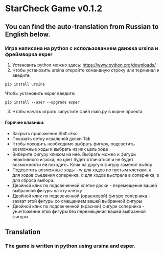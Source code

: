 # StarCheck Game v0.1.2
## You can find the auto-translation from Russian to English below.
### Игра написана на python с использованием движка ursina и фреймворка esper
1) Установить python можно здесь: https://www.python.org/downloads/
2) Чтобы установить ursina откройте командную строку или терминал и введите:
```
pip install ursina
```
Чтобы установить esper введите:
```
pip install --user --upgrade esper
```
3) Чтобы начать играть запустите файл main.py в корне проекта

#### Горячие клавиши:
* Закрыть приложение Shift+Esc  
* Показать сетку игральной доски Tab
* Чтобы походить необходимо выбрать фигуру, подсветить возможные ходы и выбрать из них цель хода
* Виберите фигуру кликом на неё. Выбрать можно и фигуры неактивного игрока, но цвет будет отличаться и
не будет возможности ей походить. Клик на другую фигуру заменит выбор.
* Подсветить возможные ходы - w для ходов по пустым клеткам, a для ходов съедения соперника, 
d для ходов выстрела в соперника, s для сброса выбора.
* Двойной клик по подсвеченной клетке доски - перемещение вашей выбранной фигуры на эту клетку
* Двойной клик по подсвеченной (оранжевой) фигуре соперника -
захват этой фигуры со смещением вашей выбранной фигуры
* Двойной клик по подсвеченной (красной) фигуре соперника -
уничтожение этой фигуры без перемещения вашей выбранной фигуры

## Translation

### The game is written in python using ursina and esper.

